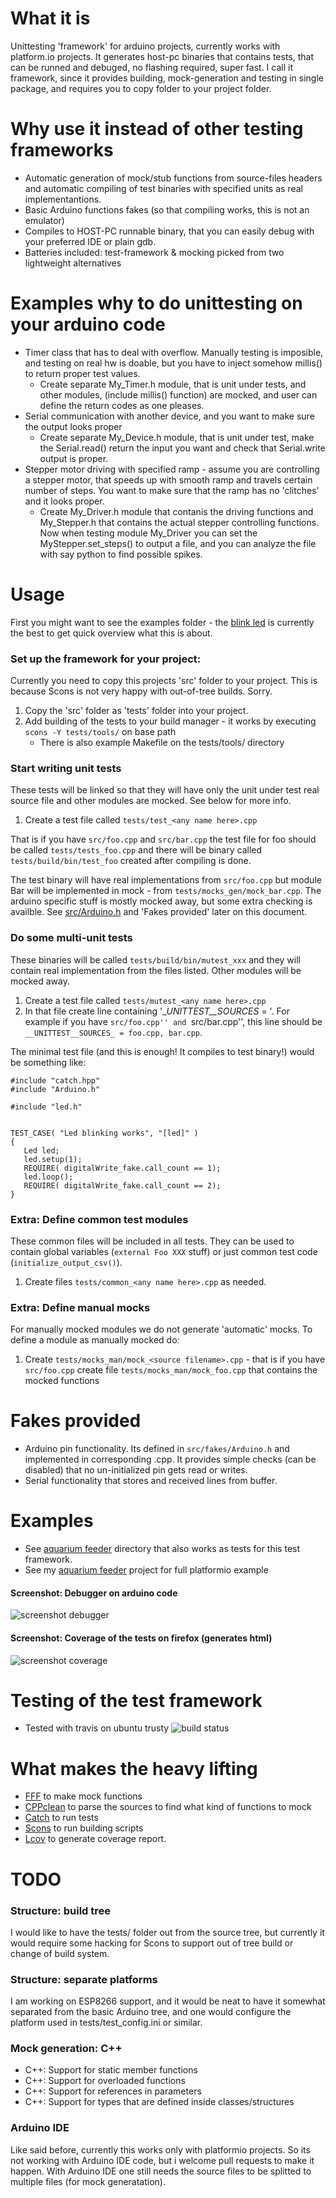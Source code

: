 
What it is
====================
Unittesting 'framework' for arduino projects, currently works with platform.io projects. It generates host-pc binaries that contains tests, that can be runned and debuged, no flashing required, super fast. I call it framework, since it provides building, mock-generation and testing in single package, and requires you to copy folder to your project folder.


Why use it instead of other testing frameworks
====================

* Automatic generation of mock/stub functions from source-files headers and automatic compiling of test binaries with specified units as real implementantions.
* Basic Arduino functions fakes (so that compiling works, this is not an emulator)
* Compiles to HOST-PC runnable binary, that you can easily debug with your preferred IDE or plain gdb. 
* Batteries included: test-framework & mocking picked from two lightweight alternatives

Examples why to do unittesting on your arduino code
====================
* Timer class that has to deal with overflow. Manually testing is imposible, and testing on real hw is doable, but you have to inject somehow millis() to return proper test values.
     * Create separate My_Timer.h module, that is unit under tests, and other modules, (include millis() function) are mocked, and user can define the return codes as one pleases.
* Serial communication with another device, and you want to make sure the output looks proper 
     * Create separate My_Device.h module, that is unit under test, make the Serial.read() return the input you want and check that Serial.write output is proper.
* Stepper motor driving with specified ramp - assume you are controlling a stepper motor, that speeds up with smooth ramp and travels certain number of steps. You want to make sure that the ramp has no 'clitches' and it looks proper. 
     * Create My_Driver.h module that contanis the driving functions and My_Stepper.h that contains the actual stepper controlling functions. Now when testing module My_Driver you can set the MyStepper.set_steps() to output a file, and you can analyze the file with say python to find possible spikes.   

Usage
====================

First you might want to see the examples folder - the [blink led](examples/example_blink_led) is currently the best to get quick overview what this is about.


### Set up the framework for your project:

Currently you need to copy this projects 'src' folder to your project. This is because Scons is not very happy with out-of-tree builds. Sorry.

1. Copy the 'src' folder as 'tests' folder into your project.
2. Add building of the tests to your build manager - it works by executing ```scons -Y tests/tools/``` on base path
    * There is also example Makefile on the tests/tools/ directory

### Start writing unit tests

These tests will be linked so that they will have only the unit under test real source file and other modules are mocked. See below for more info.

1. Create a test file called ```tests/test_<any name here>.cpp```

That is if you have ```src/foo.cpp``` and ```src/bar.cpp``` the test file for foo should
be called ```tests/tests_foo.cpp``` and there will be binary called ```tests/build/bin/test_foo``` created after compiling is done.

The test binary will have real implementations from ```src/foo.cpp``` but module Bar will be implemented in mock - from ```tests/mocks_gen/mock_bar.cpp```. 
The arduino specific stuff is mostly mocked away, but some extra checking is availble. See [src/Arduino.h](src/Arduino.h) and 'Fakes provided' later on this document.
 

### Do some multi-unit tests

These binaries will be called ```tests/build/bin/mutest_xxx``` and they will contain real implementation from the files listed. Other modules will be mocked away.

1. Create a test file called ```tests/mutest_<any name here>.cpp```
2. In that file create line containing '__UNITTEST__SOURCES_ = <source files comma separated>'. For example if you have ```src/foo.cpp'' and ```src/bar.cpp'', this line should be ```__UNITTEST__SOURCES_ = foo.cpp, bar.cpp```.

The minimal test file (and this is enough! It compiles to test binary!) would be something like:
```
#include "catch.hpp"
#include "Arduino.h"

#include "led.h" 


TEST_CASE( "Led blinking works", "[led]" ) 
{
   Led led;
   led.setup(1);
   REQUIRE( digitalWrite_fake.call_count == 1);
   led.loop();
   REQUIRE( digitalWrite_fake.call_count == 2);
}
```

### Extra: Define common test modules

These common files will be included in all tests. They can be used to contain global variables (```external Foo XXX``` stuff) or just common test code (```initialize_output_csv()```).
1. Create files ```tests/common_<any name here>.cpp``` as needed. 

### Extra: Define manual mocks

For manually mocked modules we do not generate 'automatic' mocks. To define a module as manually mocked do:
1. Create ```tests/mocks_man/mock_<source filename>.cpp``` - that is if you have ```src/foo.cpp``` create file ```tests/mocks_man/mock_foo.cpp``` that contains the mocked functions 


Fakes provided
====================

* Arduino pin functionality. Its defined in ```src/fakes/Arduino.h``` and implemented in corresponding .cpp. It provides simple checks (can be disabled) that no un-initialized pin gets read or writes.
* Serial functionality that stores and received lines from buffer. 
 

Examples
====================
* See [aquarium feeder](examples) directory that also works as tests for this test framework.
* See my [aquarium feeder](https://github.com/susundberg/arduino-aquarium-feeder) project for full platformio example  

#### Screenshot: Debugger on arduino code
![screenshot debugger](https://rawgit.com/susundberg/arduino-simple-unittest/master/website/screen_debug.png)

#### Screenshot: Coverage of the tests on firefox (generates html)
![screenshot coverage](https://rawgit.com/susundberg/arduino-simple-unittest/master/website/screen_coverage.png)


Testing of the test framework
====================
* Tested with travis on ubuntu trusty ![build status](https://travis-ci.org/susundberg/arduino-simple-unittest.svg?branch=master)

What makes the heavy lifting
====================
* [FFF](https://github.com/meekrosoft/fff) to make mock functions
* [CPPclean](https://github.com/myint/cppclean/) to parse the sources to find what kind of functions to mock  
* [Catch](https://github.com/philsquared/Catch) to run tests
* [Scons](http://scons.org/) to run building scripts 
* [Lcov](http://ltp.sourceforge.net/coverage/lcov.php) to generate coverage report.


TODO
====================

### Structure: build tree
I would like to have the tests/ folder out from the source tree, but currently it would require some hacking for Scons to support out of tree build or change of build system. 

### Structure: separate platforms
I am working on ESP8266 support, and it would be neat to have it somewhat separated from the basic Arduino tree, and one would configure the platform used in tests/test_config.ini or similar. 

### Mock generation: C++
* C++: Support for static member functions
* C++: Support for overloaded functions
* C++: Support for references in parameters
* C++: Support for types that are defined inside classes/structures

### Arduino IDE
Like said before, currently this works only with platformio projects. So its not working with Arduino IDE code, but i welcome pull requests to make it happen. With Arduino IDE one still needs the source files to be splitted to multiple files (for mock generatation). 



